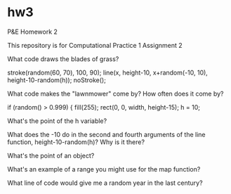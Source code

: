# hw3

P&E Homework 2

This repository is for Computational Practice 1 Assignment 2

What code draws the blades of grass?

stroke(random(60, 70), 100, 90);
line(x, height-10, x+random(-10, 10), height-10-random(h));
noStroke();

What code makes the "lawnmower" come by? How often does it come by?

  if (random() > 0.999) {
    fill(255);
    rect(0, 0, width, height-15);
    h = 10;

What's the point of the h variable?

What does the -10 do in the second and fourth arguments of the line function, height-10-random(h)? Why is it there?

What's the point of an object?

What's an example of a range you might use for the map function?

What line of code would give me a random year in the last century?
